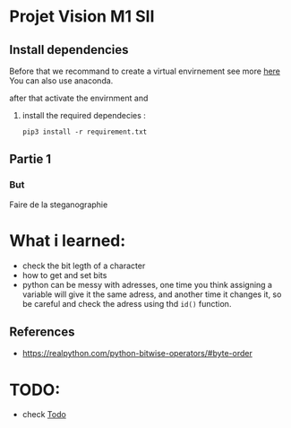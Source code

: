 # Projet Vision M1 SII

## Install dependencies

Before that we recommand to create a virtual envirnement see more [here](https://docs.python.org/3/library/venv.html)
You can also use anaconda.

after that activate the envirnment and

1. install the required dependecies :
    ```
    pip3 install -r requirement.txt
    ```

## Partie 1

### But

Faire de la steganographie
# What i learned:

- check the bit legth of a character 
- how to get and set bits
- python can be messy with adresses, one time you think assigning a variable will give it the 
    same adress, and another time it changes it, so be careful and check the adress using thd 
    `id()` function.

## References
- https://realpython.com/python-bitwise-operators/#byte-order

# TODO:
- check [Todo](./TODO.md)